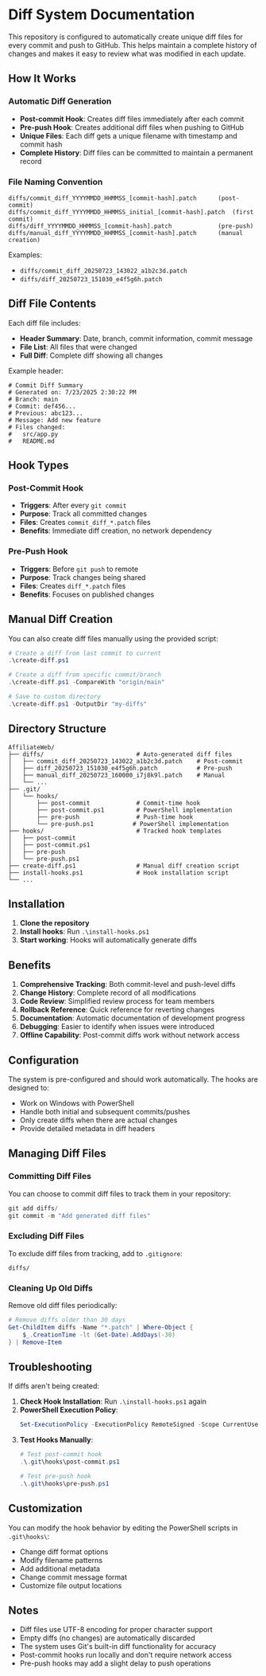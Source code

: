 # Diff System Documentation

This repository is configured to automatically create unique diff files for every commit and push to GitHub. This helps maintain a complete history of changes and makes it easy to review what was modified in each update.

## How It Works

### Automatic Diff Generation
- **Post-commit Hook**: Creates diff files immediately after each commit
- **Pre-push Hook**: Creates additional diff files when pushing to GitHub  
- **Unique Files**: Each diff gets a unique filename with timestamp and commit hash
- **Complete History**: Diff files can be committed to maintain a permanent record

### File Naming Convention
```
diffs/commit_diff_YYYYMMDD_HHMMSS_[commit-hash].patch      (post-commit)
diffs/commit_diff_YYYYMMDD_HHMMSS_initial_[commit-hash].patch  (first commit)
diffs/diff_YYYYMMDD_HHMMSS_[commit-hash].patch             (pre-push)
diffs/manual_diff_YYYYMMDD_HHMMSS_[commit-hash].patch      (manual creation)
```

Examples: 
- `diffs/commit_diff_20250723_143022_a1b2c3d.patch`
- `diffs/diff_20250723_151030_e4f5g6h.patch`

## Diff File Contents

Each diff file includes:
- **Header Summary**: Date, branch, commit information, commit message
- **File List**: All files that were changed
- **Full Diff**: Complete diff showing all changes

Example header:
```
# Commit Diff Summary
# Generated on: 7/23/2025 2:30:22 PM
# Branch: main
# Commit: def456...
# Previous: abc123...
# Message: Add new feature
# Files changed:
#   src/app.py
#   README.md
```

## Hook Types

### Post-Commit Hook
- **Triggers**: After every `git commit`
- **Purpose**: Track all committed changes
- **Files**: Creates `commit_diff_*.patch` files
- **Benefits**: Immediate diff creation, no network dependency

### Pre-Push Hook  
- **Triggers**: Before `git push` to remote
- **Purpose**: Track changes being shared
- **Files**: Creates `diff_*.patch` files
- **Benefits**: Focuses on published changes

## Manual Diff Creation

You can also create diff files manually using the provided script:

```powershell
# Create a diff from last commit to current
.\create-diff.ps1

# Create a diff from specific commit/branch
.\create-diff.ps1 -CompareWith "origin/main"

# Save to custom directory
.\create-diff.ps1 -OutputDir "my-diffs"
```

## Directory Structure

```
AffiliateWeb/
├── diffs/                          # Auto-generated diff files
│   ├── commit_diff_20250723_143022_a1b2c3d.patch    # Post-commit
│   ├── diff_20250723_151030_e4f5g6h.patch           # Pre-push
│   ├── manual_diff_20250723_160000_i7j8k9l.patch    # Manual
│   └── ...
├── .git/
│   └── hooks/
│       ├── post-commit             # Commit-time hook
│       ├── post-commit.ps1         # PowerShell implementation
│       ├── pre-push                # Push-time hook
│       └── pre-push.ps1           # PowerShell implementation
├── hooks/                          # Tracked hook templates
│   ├── post-commit
│   ├── post-commit.ps1
│   ├── pre-push
│   └── pre-push.ps1
├── create-diff.ps1                 # Manual diff creation script
├── install-hooks.ps1               # Hook installation script
└── ...
```

## Installation

1. **Clone the repository**
2. **Install hooks**: Run `.\install-hooks.ps1`
3. **Start working**: Hooks will automatically generate diffs

## Benefits

1. **Comprehensive Tracking**: Both commit-level and push-level diffs
2. **Change History**: Complete record of all modifications
3. **Code Review**: Simplified review process for team members
4. **Rollback Reference**: Quick reference for reverting changes
5. **Documentation**: Automatic documentation of development progress
6. **Debugging**: Easier to identify when issues were introduced
7. **Offline Capability**: Post-commit diffs work without network access

## Configuration

The system is pre-configured and should work automatically. The hooks are designed to:
- Work on Windows with PowerShell
- Handle both initial and subsequent commits/pushes
- Only create diffs when there are actual changes
- Provide detailed metadata in diff headers

## Managing Diff Files

### Committing Diff Files
You can choose to commit diff files to track them in your repository:
```powershell
git add diffs/
git commit -m "Add generated diff files"
```

### Excluding Diff Files  
To exclude diff files from tracking, add to `.gitignore`:
```
diffs/
```

### Cleaning Up Old Diffs
Remove old diff files periodically:
```powershell
# Remove diffs older than 30 days
Get-ChildItem diffs -Name "*.patch" | Where-Object {
    $_.CreationTime -lt (Get-Date).AddDays(-30)
} | Remove-Item
```

## Troubleshooting

If diffs aren't being created:

1. **Check Hook Installation**: Run `.\install-hooks.ps1` again
2. **PowerShell Execution Policy**: 
   ```powershell
   Set-ExecutionPolicy -ExecutionPolicy RemoteSigned -Scope CurrentUser
   ```
3. **Test Hooks Manually**:
   ```powershell
   # Test post-commit hook
   .\.git\hooks\post-commit.ps1
   
   # Test pre-push hook  
   .\.git\hooks\pre-push.ps1
   ```

## Customization

You can modify the hook behavior by editing the PowerShell scripts in `.git\hooks\`:
- Change diff format options
- Modify filename patterns
- Add additional metadata
- Change commit message format
- Customize file output locations

## Notes

- Diff files use UTF-8 encoding for proper character support
- Empty diffs (no changes) are automatically discarded
- The system uses Git's built-in diff functionality for accuracy
- Post-commit hooks run locally and don't require network access
- Pre-push hooks may add a slight delay to push operations
